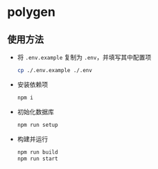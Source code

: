 # polygen

## 使用方法

- 将 `.env.example` 复制为 `.env`，并填写其中配置项
  ```sh
  cp ./.env.example ./.env
  ```
- 安装依赖项
  ```sh
  npm i
  ```
- 初始化数据库
  ```sh
  npm run setup
  ```
- 构建并运行
  ```sh
  npm run build
  npm run start
  ```